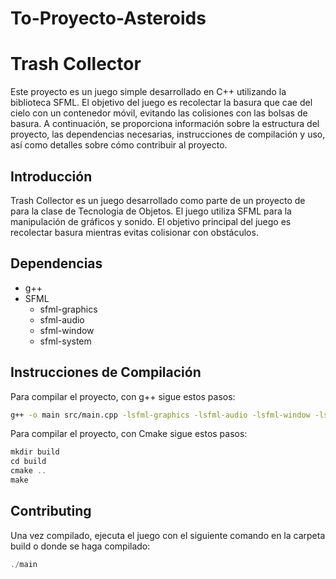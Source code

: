 
# To-Proyecto-Asteroids
# Trash Collector

Este proyecto es un juego simple desarrollado en C++ utilizando la biblioteca SFML. El objetivo del juego es recolectar la basura que cae del cielo con un contenedor móvil, evitando las colisiones con las bolsas de basura. A continuación, se proporciona información sobre la estructura del proyecto, las dependencias necesarias, instrucciones de compilación y uso, así como detalles sobre cómo contribuir al proyecto.

## Introducción

Trash Collector es un juego desarrollado como parte de un proyecto de para la clase de Tecnologia de Objetos. El juego utiliza SFML para la manipulación de gráficos y sonido. El objetivo principal del juego es recolectar basura mientras evitas colisionar con obstáculos.

## Dependencias

- g++
- SFML
  - sfml-graphics
  - sfml-audio
  - sfml-window
  - sfml-system


## Instrucciones de Compilación

Para compilar el proyecto, con g++ sigue estos pasos:
```bash
g++ -o main src/main.cpp -lsfml-graphics -lsfml-audio -lsfml-window -lsfml-system
```

Para compilar el proyecto, con Cmake sigue estos pasos:
```c++
mkdir build
cd build
cmake ..
make

```

## Contributing

Una vez compilado, ejecuta el juego con el siguiente comando en la carpeta build o donde se haga compilado:

```c++
./main
